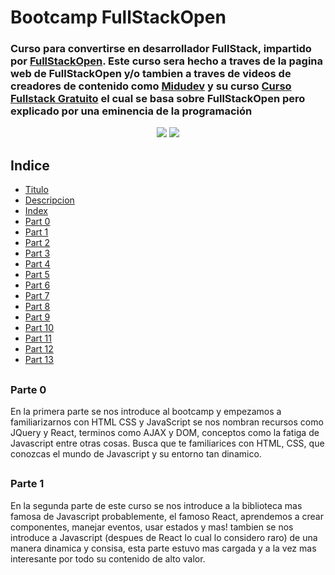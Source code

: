 <h1 id="title">
  Bootcamp FullStackOpen
</h1>

<h3 id="description">
  Curso para convertirse en desarrollador FullStack, impartido por <a href="https://fullstackopen.com/es" target="_blank">FullStackOpen</a>.
  Este curso sera hecho a traves de la pagina web de FullStackOpen y/o tambien a traves de videos de creadores de contenido 
  como <a href="https://midu.tube" target="_blank">Midudev</a> y su curso 
  <a href="https://www.youtube.com/playlist?list=PLV8x_i1fqBw0Kn_fBIZTa3wS_VZAqddX7" target="_blank">Curso Fullstack Gratuito</a>
  el cual se basa sobre FullStackOpen pero explicado por una eminencia de la programación
</h3>

<div display="flex" align="center" >
  <img class="badges" src="https://img.shields.io/badge/ESTADO-EN%20PROCESO-green">
  <img class="badges" src="https://img.shields.io/badge/PARTE_EN_DESARROLLO-Part1-green">
</div>

<h2 id="index">Indice</h2>

<ul>
  <li>
    <a href="#title">Titulo</a>
  </li>
  <li>
    <a href="#description">Descripcion</a>
  </li>
  <li>
    <a href="#index">Index</a>
  </li>
  <li>
    <a href="#part0">Part 0</a>
  </li>
  <li>
    <a href="#part1">Part 1</a>
  </li>
  <li>
    <a href="#part2">Part 2</a>
  </li>
  <li>
    <a href="#part3">Part 3</a>
  </li>
  <li>
    <a href="#part4">Part 4</a>
  </li>
  <li>
    <a href="#part5">Part 5</a>
  </li>
  <li>
    <a href="#part6">Part 6</a>
  </li>
  <li>
    <a href="#part7">Part 7</a>
  </li>
  <li>
    <a href="#part8">Part 8</a>
  </li>
  <li>
    <a href="#part9">Part 9</a>
  </li>
  <li>
    <a href="#part10">Part 10</a>
  </li>
  <li>
    <a href="#part11">Part 11</a>
  </li>
  <li>
    <a href="#part12">Part 12</a>
  </li>
  <li>
    <a href="#part13">Part 13</a>
  </li>
</ul>

<h2 id="part0">
  <h3>
    Parte 0
  </h3>
  <p>
    En la primera parte se nos introduce al bootcamp y empezamos a familiarizarnos con HTML CSS y JavaScript se nos 
    nombran recursos como JQuery y React, terminos como AJAX y DOM, conceptos como la fatiga de Javascript entre otras cosas.
    Busca que te familiarices con HTML, CSS, que conozcas el mundo de Javascript y su entorno tan dinamico.
  </p>
</h2>
<h2 id="part1">
  <h3>
    Parte 1
  </h3>
  <p>
    En la segunda parte de este curso se nos introduce a la biblioteca mas famosa de Javascript probablemente, el famoso React, aprendemos a crear componentes, manejar eventos, usar estados y mas!
    tambien se nos introduce a Javascript (despues de React lo cual lo considero raro) de una manera dinamica y consisa, esta parte estuvo mas cargada y a la vez mas interesante por todo su contenido de alto valor.
  </p>
</h2>
